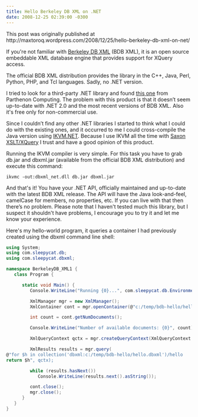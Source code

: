 ```yaml
---
title: Hello Berkeley DB XML on .NET
date: 2008-12-25 02:39:00 -0300
---
```

<div class="note">This post was originally published at http://maxtoroq.wordpress.com/2008/12/25/hello-berkeley-db-xml-on-net/</div>

If you're not familiar with [Berkeley DB XML][1] (BDB XML), it is an open source embeddable XML database engine that provides support for XQuery access.

The official BDB XML distribution provides the library in the C++, Java, Perl, Python, PHP, and Tcl languages. Sadly, no .NET version.

I tried to look for a third-party .NET library and found [this one][2] from Parthenon Computing. The problem with this product is that it doesn’t seem up-to-date with .NET 2.0 and the most recent versions of BDB XML. Also it's free only for non-commercial use.

Since I couldn’t find any other .NET libraries I started to think what I could do with the existing ones, and it occurred to me I could cross-compile the Java version using [IKVM.NET][3]. Because I use IKVM all the time with [Saxon XSLT/XQuery][4] I trust and have a good opinion of this product.

Running the IKVM compiler is very simple. For this task you have to grab db.jar and dbxml.jar (available from the official BDB XML distribution) and execute this command:

```shell
ikvmc -out:dbxml_net.dll db.jar dbxml.jar
```

And that's it! You have your .NET API, officially maintained and up-to-date with the latest BDB XML release. The API will have the Java look-and-feel, camelCase for members, no properties, etc. If you can live with that then there’s no problem. Please note that I haven't tested much this library, but I suspect it shouldn't have problems, I encourage you to try it and let me know your experience.

Here's my hello-world program, it queries a container I had previously created using the dbxml command line shell:

```csharp
using System;
using com.sleepycat.db;
using com.sleepycat.dbxml;

namespace BerkeleyDB_XML1 {
   class Program {

      static void Main() {
         Console.WriteLine("Running {0}...", com.sleepycat.db.Environment.getVersionString());

         XmlManager mgr = new XmlManager();
         XmlContainer cont = mgr.openContainer(@"c:/temp/bdb-hello/hello.dbxml");

         int count = cont.getNumDocuments();

         Console.WriteLine("Number of available documents: {0}", count);

         XmlQueryContext qctx = mgr.createQueryContext(XmlQueryContext.Eager);

         XmlResults results = mgr.query(
@"for $h in collection('dbxml:c:/temp/bdb-hello/hello.dbxml')/hello
return $h", qctx);

         while (results.hasNext())
            Console.WriteLine(results.next().asString());

         cont.close();
         mgr.close();
      }
   }
}
```

[1]: http://www.oracle.com/database/berkeley-db/xml
[2]: http://www.parthcomp.com/dbxml_dotnet.html
[3]: http://ikvm.net/
[4]: http://saxon.sf.net/
